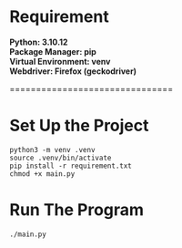 # Requirement

**Python: 3.10.12**  
**Package Manager: pip**  
**Virtual Environment: venv**  
**Webdriver: Firefox (geckodriver)**  

===============================

# Set Up the Project
`python3 -m venv .venv`  
`source .venv/bin/activate`   
`pip install -r requirement.txt`   
`chmod +x main.py`   

# Run The Program
`./main.py`